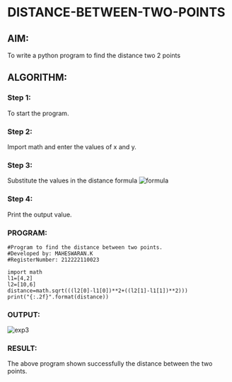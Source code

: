 # DISTANCE-BETWEEN-TWO-POINTS

## AIM:
To write a python program to find the distance two 2 points
## ALGORITHM:
### Step 1: 
To start the program.
### Step 2: 
Import math and enter the values of x and y.
### Step 3: 
Substitute the values in the distance formula 
 ![formula](/formula.jpg)
### Step 4: 
Print the output value.
### PROGRAM: 
```
#Program to find the distance between two points.
#Developed by: MAHESWARAN.K
#RegisterNumber: 212222110023

import math
l1=[4,2]
l2=[10,6]
distance=math.sqrt(((l2[0]-l1[0])**2+((l2[1]-l1[1])**2)))
print("{:.2f}".format(distance))
```

### OUTPUT:
![exp3](https://user-images.githubusercontent.com/119478181/225822845-9c2e1d76-2ea7-4307-8412-1a8f3ca80c2a.png)

### RESULT:
The above program shown successfully the distance between the two points.
